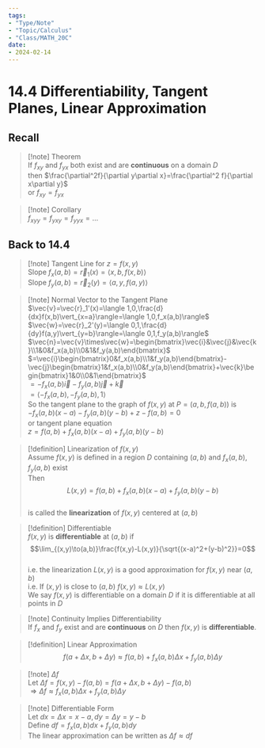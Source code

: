 ```yaml
---
tags:
- "Type/Note"
- "Topic/Calculus"
- "Class/MATH_20C"
date:
- 2024-02-14
---
```

# 14.4 Differentiability, Tangent Planes, Linear Approximation  

## Recall  

> [!note] Theorem  
> If $f_{xy}$ and $f_{yx}$ both exist and are **continuous** on a domain $D$  
> then $\frac{\partial^2f}{\partial y\partial x}=\frac{\partial^2 f}{\partial x\partial y}$  
> or $f_{xy}=f_{yx}$  

> [!note] Corollary  
> $f_{xyy}=f_{yxy}=f_{yyx}=\dots$  

## Back to 14.4  

> [!note] Tangent Line for $z=f(x,y)$  
> Slope $f_x(a,b)=\vec{r}_1(x)=\langle x,b,f(x,b)\rangle$  
> Slope $f_y(a,b)=\vec{r}_2(y)=\langle a,y,f(a,y)\rangle$  

> [!note] Normal Vector to the Tangent Plane  
> $\vec{v}=\vec{r}_1'(x)=\langle 1,0,\frac{d}{dx}f(x,b)\vert_{x=a}\rangle=\langle 1,0,f_x(a,b)\rangle$  
> $\vec{w}=\vec{r}_2'(y)=\langle 0,1,\frac{d}{dy}f(a,y)\vert_{y=b}\rangle=\langle 0,1,f_y(a,b)\rangle$  
> $\vec{n}=\vec{v}\times\vec{w}=\begin{bmatrix}\vec{i}&\vec{j}&\vec{k}\\1&0&f_x(a,b)\\0&1&f_y(a,b)\end{bmatrix}$  
> $=\vec{i}\begin{bmatrix}0&f_x(a,b)\\1&f_y(a,b)\end{bmatrix}-\vec{j}\begin{bmatrix}1&f_x(a,b)\\0&f_y(a,b)\end{bmatrix}+\vec{k}\begin{bmatrix}1&0\\0&1\end{bmatrix}$  
> $=-f_x(a,b)\vec{i}-f_y(a,b)\vec{j}+\vec{k}$  
> $=\langle -f_x(a,b),-f_y(a,b),1\rangle$  
> So the tangent plane to the graph of $f(x,y)$ at $P=(a,b,f(a,b))$ is  
> $-f_x(a,b)(x-a)-f_y(a,b)(y-b)+z-f(a,b)=0$  
> or tangent plane equation  
> $z=f(a,b)+f_x(a,b)(x-a)+f_y(a,b)(y-b)$  

> [!definition] Linearization of $f(x,y)$  
> Assume $f(x,y)$ is defined in a region $D$ containing $(a,b)$ and $f_x(a,b),f_y(a,b)$ exist  
> Then $$L(x,y)=f(a,b)+f_x(a,b)(x-a)+f_y(a,b)(y-b)$$  
> is called the **linearization** of $f(x,y)$ centered at $(a,b)$  

> [!definition] Differentiable  
> $f(x,y)$ is **differentiable** at $(a,b)$ if $$\lim_{(x,y)\to(a,b)}\frac{f(x,y)-L(x,y)}{\sqrt{(x-a)^2+(y-b)^2}}=0$$  
> i.e. the linearization $L(x,y)$ is a good approximation for $f(x,y)$ near $(a,b)$  
> i.e. If $(x,y)$ is close to $(a,b)$ $f(x,y)\approx L(x,y)$  
> We say $f(x,y)$ is differentiable on a domain $D$ if it is differentiable at all points in $D$  

> [!note] Continuity Implies Differentiability  
> If $f_x$ and $f_y$ exist and are **continuous** on $D$ then $f(x,y)$ is **differentiable**.  

> [!definition] Linear Approximation  
> $$f(a+\Delta x,b+\Delta y)\approx f(a,b)+f_x(a,b)\Delta x+f_y(a,b)\Delta y$$  

> [!note] $\Delta f$  
> Let $\Delta f=f(x,y)-f(a,b)=f(a+\Delta x,b+\Delta y)-f(a,b)$  
> $\Rightarrow\Delta f\approx f_x(a,b)\Delta x+f_y(a,b)\Delta y$  

> [!note] Differentiable Form  
> Let $dx=\Delta x=x-a,dy=\Delta y=y-b$  
> Define $df=f_x(a,b)dx+f_y(a,b)dy$  
> The linear approximation can be written as $\Delta f\approx df$  
